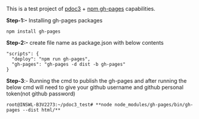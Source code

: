 This is a test project of [pdoc3](https://pdoc3.github.io/pdoc/) + [npm gh-pages](https://www.npmjs.com/package/gh-pages-cli)  capabilities.

**Step-1:-** Installing gh-pages packages

```
npm install gh-pages
```

**Step-2:-** create file name as package.json with below contents 
```
"scripts": {
  "deploy": "npm run gh-pages",
  "gh-pages": "gh-pages -d dist -b gh-pages"
}
```

**Step-3**:- Running the cmd to publish the gh-pages and after running the below cmd will need to give your github username and github personal token(not github password)
```
root@INSWL-B3V2273:~/pdoc3_test# **node node_modules/gh-pages/bin/gh-pages --dist html/**
```



